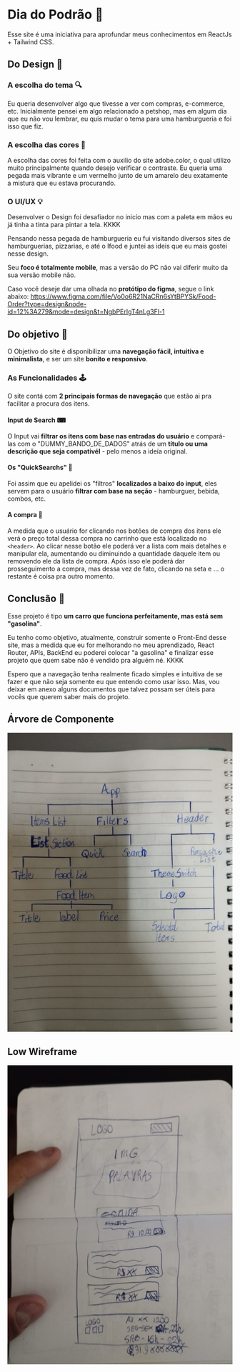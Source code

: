 # Dia do Podrão 🤤

Esse site é uma iniciativa para aprofundar meus conhecimentos em ReactJs + Tailwind CSS.

## Do Design 💭

### A escolha do tema 🔍

Eu queria desenvolver algo que tivesse a ver com compras, e-commerce, etc.
Inicialmente pensei em algo relacionado a petshop, mas em algum dia que eu não vou lembrar, eu quis mudar o tema para uma hamburgueria e foi isso que fiz.

### A escolha das cores 🎨

A escolha das cores foi feita com o auxilio do site adobe.color, o qual utilizo muito principalmente quando desejo verificar o contraste.
Eu queria uma pegada mais vibrante e um vermelho junto de um amarelo deu exatamente a mistura que eu estava procurando.

### O UI/UX 💡

Desenvolver o Design foi desafiador no inicío mas com a paleta em mãos eu já tinha a tinta para pintar a tela. KKKK

Pensando nessa pegada de hamburgueria eu fui visitando diversos sites de hamburguerias, pizzarias, e até o Ifood e juntei as ideis que eu mais gostei nesse design.

Seu **foco é totalmente mobile**, mas a versão do PC não vai diferir muito da sua versão mobile não.

Caso você deseje dar uma olhada no **protótipo do figma**, segue o link abaixo:
https://www.figma.com/file/Vo0o6R21NaCRn6sYtBPYSk/Food-Order?type=design&node-id=12%3A279&mode=design&t=NgbPErIgT4nLg3Fl-1

## Do objetivo 🎯

O Objetivo do site é disponibilizar uma **navegação fácil, intuitiva e minimalista**, e ser um site **bonito e responsivo**.

### As Funcionalidades 🕹

O site contá com **2 principais formas de navegação** que estão ai pra facilitar a procura dos itens.

#### Input de Search ⌨

O Input vai **filtrar os itens com base nas entradas do usuário** e compará-las com o "DUMMY_BANDO_DE_DADOS" atrás de um **título ou uma descrição que seja compativél** - pelo menos a ideía original.

#### Os "QuickSearchs" 🌟

Foi assim que eu apelidei os "filtros" **localizados a baixo do input**, eles servem para o usuário **filtrar com base na seção** - hamburguer, bebida, combos, etc.

#### A compra 🛒

A medida que o usuário for clicando nos botões de compra dos itens ele verá o preço total dessa compra no carrinho que está localizado no `<header>`.
Ao clicar nesse botão ele poderá ver a lista com mais detalhes e manipular ela, aumentando ou diminuindo a quantidade daquele item ou removendo ele da lista de compra.
Após isso ele poderá dar prosseguimento a compra, mas dessa vez de fato, clicando na seta e ... o restante é coisa pra outro momento.

## Conclusão 🚀

Esse projeto é tipo **um carro que funciona perfeitamente, mas está sem "gasolina"**.

Eu tenho como objetivo, atualmente, construir somente o Front-End desse site, mas a medida que eu for melhorando no meu aprendizado, React Router, APIs, BackEnd eu poderei colocar "a gasolina" e finalizar esse projeto que quem sabe não é vendido pra alguém né. KKKK

Espero que a navegação tenha realmente ficado simples e intuitiva de se fazer e que não seja somente eu que entendo como usar isso. Mas, vou deixar em anexo alguns documentos que talvez possam ser úteis para vocês que querem saber mais do projeto.

## Árvore de Componente

![Árvore de Componentes](./Low%20Component%20Tree.jpeg)

## Low Wireframe

![Temas.txt](./Low%20Wireframe.jpeg)
